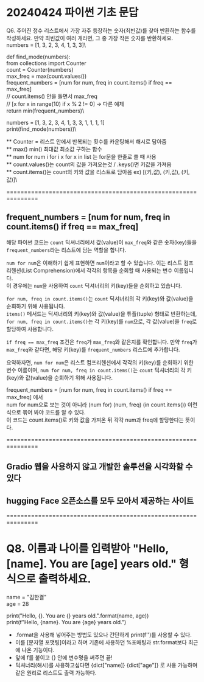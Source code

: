# 20240424 파이썬 기초 문답

Q6. 주어진 정수 리스트에서 가장 자주 등장하는 숫자(최빈값)를 찾아 반환하는 함수를 작성하세요. 만약 최빈값이 여러 개라면, 그 중 가장 작은 숫자를 반환하세요.\
numbers = [1, 3, 2, 3, 4, 1, 3, 3]\

def find_mode(numbers):\
  from collections import Counter\
  count = Counter(numbers)\
  max_freq = max(count.values())\
  frequent_numbers = [num for num, freq in count.items() if freq == max_freq]\
  // count.items() 안을 돌면서 max_freq\
  // [x for x in range(10) if x % 2 != 0] -> 다른 예제\
  return min(frequent_numbers)\

numbers = [1, 3, 2, 3, 4, 1, 3, 3, 1, 1, 1, 1]\
print(find_mode(numbers))\

** Counter = 리스트 안에서 반복되는 횟수를 카운팅해서 해시로 담아줌\
** max() min() 최대값 최소값 구하는 함수\
** num for num    i for i   x for x   in list 는 for문을 한줄로 쓸 때 사용\
** count.values()는 count의 값을 가져오는것 / .keys()면 키값을 가져옴\
** count.items()는 count의 키와 값을 리스트로 담아옴 ex) [(키,값), (키,값), (키, 값)]\

===============================================================

## frequent_numbers = [num for num, freq in count.items() if freq == max_freq]

해당 파이썬 코드는 `count` 딕셔너리에서 값(value)이 `max_freq`와 같은 숫자(key)들을 `frequent_numbers`라는 리스트에 담는 역할을 합니다.

`num for num`은 이해하기 쉽게 표현하면 `num`이라고 할 수 있습니다. 이는 리스트 컴프리헨션(List Comprehension)에서 각각의 항목을 순회할 때 사용되는 변수 이름입니다.\
이 경우에는 `num`을 사용하여 `count` 딕셔너리의 키(key)들을 순회하고 있습니다.

`for num, freq in count.items()`는 `count` 딕셔너리의 각 키(key)와 값(value)을 순회하기 위해 사용됩니다.\
`items()` 메서드는 딕셔너리의 키(key)와 값(value)을 튜플(tuple) 형태로 반환하는데, `for num, freq in count.items()`는 각 키(key)를 `num`으로, 각 값(value)을 `freq`로 할당하여 사용합니다.

`if freq == max_freq` 조건은 `freq`가 `max_freq`와 같은지를 확인합니다. 만약 `freq`가 `max_freq`와 같다면, 해당 키(key)를 `frequent_numbers` 리스트에 추가합니다.

요약하자면, `num for num`은 리스트 컴프리헨션에서 각각의 키(key)를 순회하기 위한 변수 이름이며, `num for num, freq in count.items()`는 `count` 딕셔너리의 각 키(key)와 값(value)을 순회하기 위해 사용됩니다.

frequent_numbers = [num for num, freq in count.items() if freq == max_freq] 에서\
num for num으로 보는 것이 아니라 (num for) (num, freq) (in count.items()) 이런식으로 묶어 봐야 코드를 알 수 있다.\
이 코드는 count.items()로 키와 값을 가져온 뒤 각각 num과 freq에 할당한다는 뜻이다.

===============================================================

## Gradio 웹을 사용하지 않고 개발한 솔루션을 시각화할 수 있다
## hugging Face 오픈소스를 모두 모아서 제공하는 사이트

===============================================================

# Q8. 이름과 나이를 입력받아 "Hello, [name]. You are [age] years old." 형식으로 출력하세요.
name = "김한결"\
age = 28

print("Hello, {}. You are {} years old.".format(name, age))\
print(f"Hello, {name}. You are {age} years old.")

* .format을 사용해 넣어주는 방법도 있으나 간단하게 print(f'')를 사용할 수 있다.
* 이를 [문자열 포맷팅]이라고 하며 기존에 사용하던 %포매팅과 str.format보다 최근에 나온 기능이다.
* 앞에 f를 붙이고 {} 안에 변수명을 써주면 끝!
* 딕셔너리(해시)를 사용하고싶다면 {dict["name]} {dict["age"]} 로 사용 가능하며 같은 원리로 리스트도 출력 가능하다.

